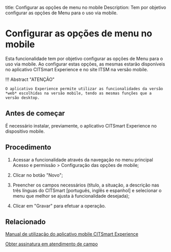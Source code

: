 title: Configurar as opções de menu no mobile
Description: Tem por objetivo configurar as opções de Menu para o uso via mobile. 
# Configurar as opções de menu no mobile

Esta funcionalidade tem por objetivo configurar as opções de Menu para o uso via mobile. Ao configurar estas opções, as mesmas estarão disponíveis no aplicativo CITSmart Experience e no site ITSM na versão mobile.

!!! Abstract "ATENÇÃO"

    O aplicativo Experience permite utilizar as funcionalidades da versão 
    *web* escolhidas na versão mobile, tendo as mesmas funções que a versão desktop.  

Antes de começar
----------------

É necessário instalar, previamente, o aplicativo CITSmart Experience no
dispositivo mobile.

Procedimento
------------

1.  Acessar a funcionalidade através da navegação no menu principal Acesso e
    permissão \> Configuração das opções de mobile;

2.  Clicar no botão "Novo";

3.  Preencher os campos necessários (título, a situação, a descrição nas três
    línguas do CITSmart [português, inglês e espanhol] e selecionar o menu que
    melhor se ajusta à funcionalidade desejada);

4.  Clicar em "Gravar" para efetuar a operação.


Relacionado
-----------

[Manual de utilização do aplicativo mobile CITSmart Experience](/pt-br/citsmart-platform-9/additional-features/mobile-and-field-service/apps/citsmart-app.html)

[Obter assinatura em atendimento de campo](/pt-br/citsmart-platform-9/additional-features/mobile-and-field-service/use/get-signature-in-attendance.html)

<!-- !!! tip "About"

    <b>Product/Version:</b> CITSmart | 9.00 &nbsp;&nbsp;
    <b>Updated:</b>01/17/2019 – Larissa Lourenço
